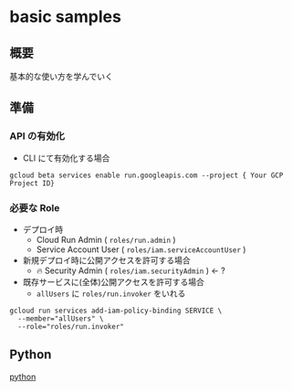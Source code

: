 # basic samples

## 概要

基本的な使い方を学んでいく

## 準備

### API の有効化

+ CLI にて有効化する場合

```
gcloud beta services enable run.googleapis.com --project { Your GCP Project ID}
```

### 必要な Role

+ デプロイ時
  + Cloud Run Admin ( `roles/run.admin` )
  + Service Account User ( `roles/iam.serviceAccountUser` )
+ 新規デプロイ時に公開アクセスを許可する場合
  + :fire: Security Admin ( `roles/iam.securityAdmin` ) <- ?
+ 既存サービスに(全体)公開アクセスを許可する場合
  + `allUsers` に `roles/run.invoker` をいれる

```
gcloud run services add-iam-policy-binding SERVICE \
  --member="allUsers" \
  --role="roles/run.invoker"
```



## Python

[python](./python/)
